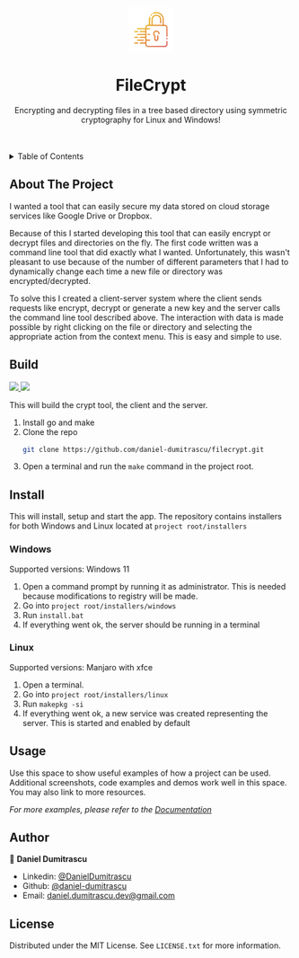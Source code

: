 <!-- PROJECT LOGO -->
<br />
<div align="center">
  <a href="https://github.com/daniel-dumitrascu/filecrypt">
    <img src="images/logo.png" alt="Logo" width="80" height="80">
  </a>

  <h1 align="center">FileCrypt</h1>

  <p align="center">
    Encrypting and decrypting files in a tree based directory using symmetric cryptography for Linux and Windows!
    <br />
    <br />
    <br />
  </p>
</div>


<!-- TABLE OF CONTENTS -->
<details>
  <summary>Table of Contents</summary>
  <ol>
    <li>
      <a href="#about-the-project">About The Project</a>
    </li>
    <li>
      <a href="#getting-started">Build</a>
    </li>
    <li>
      <a href="#getting-started">Install</a>
      <ul>
        <li><a href="#installation-on-windows-11">Windows</a></li>
        <li><a href="#installation-on-linux-manjaro-with-xfce">Linux</a></li>
      </ul>
    </li>
    <li><a href="#usage">Usage</a></li>
    <li><a href="#author">Author</a></li>
    <li><a href="#license">License</a></li>
  </ol>
</details>


## About The Project

I wanted a tool that can easily secure my data stored on cloud storage services like Google Drive or Dropbox.

Because of this I started developing this tool that can easily encrypt or decrypt files and directories on the fly. The first code written was a command line tool that did exactly what I wanted. Unfortunately, this wasn't pleasant to use because of the number of different parameters that I had to dynamically change each time a new file or directory was encrypted/decrypted.

To solve this I created a client-server system where the client sends requests like encrypt, decrypt or generate a new key and the server calls the command line tool described above. The interaction with data is made possible by right clicking on the file or directory and selecting the appropriate action from the context menu. This is easy and simple to use.


## Build

<p align="left">
  <a href="https://go.dev/">
    <img src="https://img.shields.io/badge/Go-35495E?style=plastic&logo=go&logoColor=69d6e4" target="_blank" />
  </a>
  <a href="https://www.gnu.org/software/make/">
    <img src="https://img.shields.io/badge/Make-0769AD?style=plastic&logo=gnu&logoColor=white" target="_blank" />
  </a>
</p>

This will build the crypt tool, the client and the server.

1. Install go and make 
2. Clone the repo
   ```sh
   git clone https://github.com/daniel-dumitrascu/filecrypt.git
   ```
3. Open a terminal and run the ```make``` command in the project root.

## Install

This will install, setup and start the app. The repository contains installers for both Windows and Linux located at `project root/installers`

### Windows

Supported versions: Windows 11

1. Open a command prompt by running it as administrator. This is needed because modifications to registry will be made.
2. Go into `project root/installers/windows`
3. Run `install.bat`
4. If everything went ok, the server should be running in a terminal
   

### Linux

Supported versions: Manjaro with xfce

1. Open a terminal.
2. Go into `project root/installers/linux`
3. Run `makepkg -si`
4. If everything went ok, a new service was created representing the server. This is started and enabled by default

   
## Usage

Use this space to show useful examples of how a project can be used. Additional screenshots, code examples and demos work well in this space. You may also link to more resources.

_For more examples, please refer to the [Documentation](https://example.com)_


## Author

👤 **Daniel Dumitrascu**

- Linkedin: [@DanielDumitrascu](https://www.linkedin.com/in/daniel-dumitrascu-17a1845a)
- Github: [@daniel-dumitrascu](https://github.com/daniel-dumitrascu)
- Email: daniel.dumitrascu.dev@gmail.com


## License

Distributed under the MIT License. See `LICENSE.txt` for more information.


<!-- MARKDOWN LINKS & IMAGES -->

[contributors-shield]: https://img.shields.io/github/contributors/othneildrew/Best-README-Template.svg?style=for-the-badge
[contributors-url]: https://github.com/othneildrew/Best-README-Template/graphs/contributors
[forks-shield]: https://img.shields.io/github/forks/othneildrew/Best-README-Template.svg?style=for-the-badge
[forks-url]: https://github.com/othneildrew/Best-README-Template/network/members
[stars-shield]: https://img.shields.io/github/stars/othneildrew/Best-README-Template.svg?style=for-the-badge
[stars-url]: https://github.com/othneildrew/Best-README-Template/stargazers
[issues-shield]: https://img.shields.io/github/issues/othneildrew/Best-README-Template.svg?style=for-the-badge
[issues-url]: https://github.com/othneildrew/Best-README-Template/issues
[license-shield]: https://img.shields.io/github/license/othneildrew/Best-README-Template.svg?style=for-the-badge
[license-url]: https://github.com/othneildrew/Best-README-Template/blob/master/LICENSE.txt
[linkedin-shield]: https://img.shields.io/badge/-LinkedIn-black.svg?style=for-the-badge&logo=linkedin&colorB=555
[linkedin-url]: https://linkedin.com/in/othneildrew
[product-screenshot]: images/screenshot.png
[React.js]: https://img.shields.io/badge/React-20232A?style=for-the-badge&logo=react&logoColor=61DAFB
[React-url]: https://reactjs.org/
[Vue.js]: https://img.shields.io/badge/Vue.js-35495E?style=for-the-badge&logo=vuedotjs&logoColor=4FC08D
[Vue-url]: https://vuejs.org/
[Angular.io]: https://img.shields.io/badge/Angular-DD0031?style=for-the-badge&logo=angular&logoColor=white
[Angular-url]: https://angular.io/
[Svelte.dev]: https://img.shields.io/badge/Svelte-4A4A55?style=for-the-badge&logo=svelte&logoColor=FF3E00
[Svelte-url]: https://svelte.dev/
[Laravel.com]: https://img.shields.io/badge/Laravel-FF2D20?style=for-the-badge&logo=laravel&logoColor=white
[Laravel-url]: https://laravel.com
[Bootstrap.com]: https://img.shields.io/badge/Bootstrap-563D7C?style=for-the-badge&logo=bootstrap&logoColor=white
[Bootstrap-url]: https://getbootstrap.com
[JQuery.com]: https://img.shields.io/badge/jQuery-0769AD?style=for-the-badge&logo=jquery&logoColor=white
[JQuery-url]: https://jquery.com
